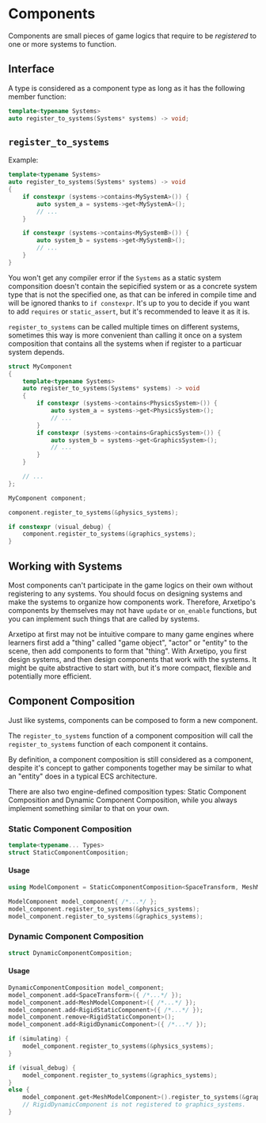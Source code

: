 # Components

Components are small pieces of game logics that require to be *registered* to one or more systems to function.

## Interface

A type is considered as a component type as long as it has the following member function:

```cpp
template<typename Systems>
auto register_to_systems(Systems* systems) -> void;
```

## `register_to_systems`

Example:

```cpp
template<typename Systems>
auto register_to_systems(Systems* systems) -> void
{
	if constexpr (systems->contains<MySystemA>()) {
		auto system_a = systems->get<MySystemA>();
		// ...
	}

	if constexpr (systems->contains<MySystemB>()) {
		auto system_b = systems->get<MySystemB>();
		// ...
	}
}
```

You won't get any compiler error if the `Systems` as a static system componsition doesn't contain the sepicified system or as a concrete system type that is not the specified one, as that can be infered in compile time and will be ignored thanks to `if constexpr`. 
It's up to you to decide if you want to add `requires` or `static_assert`, but it's recommended to leave it as it is.

`register_to_systems` can be called multiple times on different systems, sometimes this way is more convenient than calling it once on a system composition that contains all the systems when if register to a particuar system depends.

```cpp
struct MyComponent
{
	template<typename Systems>
	auto register_to_systems(Systems* systems) -> void
	{
		if constexpr (systems->contains<PhysicsSystem>()) {
			auto system_a = systems->get<PhysicsSystem>();
			// ...
		}
		if constexpr (systems->contains<GraphicsSystem>()) {
			auto system_b = systems->get<GraphicsSystem>();
			// ...
		}
	}

	// ...
};

MyComponent component;

component.register_to_systems(&physics_systems);

if constexpr (visual_debug) {
	component.register_to_systems(&graphics_systems);
}
```

## Working with Systems

Most components can't participate in the game logics on their own without registering to any systems.
You should focus on designing systems and make the systems to organize how components work. 
Therefore, Arxetipo's components by themselves may not have `update` or `on_enable` functions, but you can implement such things that are called by systems.

Arxetipo at first may not be intuitive compare to many game engines where learners first add a "thing" called "game object", "actor" or "entity" to the scene, then add components to form that "thing".
With Arxetipo, you first design systems, and then design components that work with the systems.
It might be quite abstractive to start with, but it's more compact, flexible and potentially more efficient.

## Component Composition

Just like systems, components can be composed to form a new component.

The `register_to_systems` function of a component composition will call the `register_to_systems` function of each component it contains.

By definition, a component composition is still considered as a component, despite it's concept to gather components together may be similar to what an "entity" does in a typical ECS architecture.

There are also two engine-defined composition types: Static Component Composition and Dynamic Component Composition, 
while you always implement something similar to that on your own.

### Static Component Composition

```cpp
template<typename... Types>
struct StaticComponentComposition;
```

#### Usage

```cpp
using ModelComponent = StaticComponentComposition<SpaceTransform, MeshModelComponent, RigidDynamicComponent>;

ModelComponent model_component{ /*...*/ };
model_component.register_to_systems(&physics_systems);
model_component.register_to_systems(&graphics_systems);
```

### Dynamic Component Composition

```cpp
struct DynamicComponentComposition;
```

#### Usage

```cpp
DynamicComponentComposition model_component;
model_component.add<SpaceTransform>({ /*...*/ });
model_component.add<MeshModelComponent>({ /*...*/ });
model_component.add<RigidStaticComponent>({ /*...*/ });
model_component.remove<RigidStaticComponent>();
model_component.add<RigidDynamicComponent>({ /*...*/ });

if (simulating) {
	model_component.register_to_systems(&physics_systems);
}

if (visual_debug) {
	model_component.register_to_systems(&graphics_systems);
}
else {
	model_component.get<MeshModelComponent>().register_to_systems(&graphics_systems);
	// RigidDynamicComponent is not registered to graphics_systems.
}
```